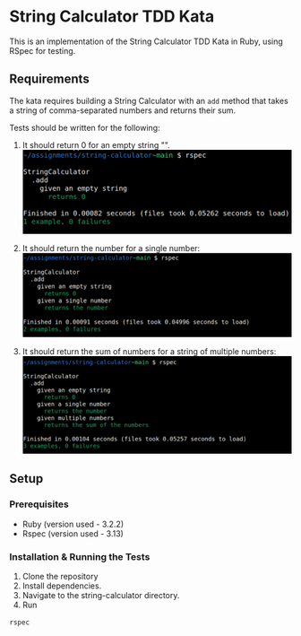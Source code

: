 # String Calculator TDD Kata

This is an implementation of the String Calculator TDD Kata in Ruby, using RSpec for testing.

## Requirements

The kata requires building a String Calculator with an `add` method that takes a string of comma-separated numbers and returns their sum.

Tests should be written for the following:
1. It should return 0 for an empty string "".
![String Calculator](images/empty_string.png)

2. It should return the number for a single number:
![String Calculator](images/single_number_string.png)

3. It should return the sum of numbers for a string of multiple numbers:
![String Calculator](images/multiple_numbers_string.png)

## Setup

### Prerequisites

- Ruby (version used - 3.2.2)
- Rspec (version used - 3.13)

### Installation & Running the Tests

1. Clone the repository
2. Install dependencies.
3. Navigate to the string-calculator directory.
4. Run 
```bash 
rspec
